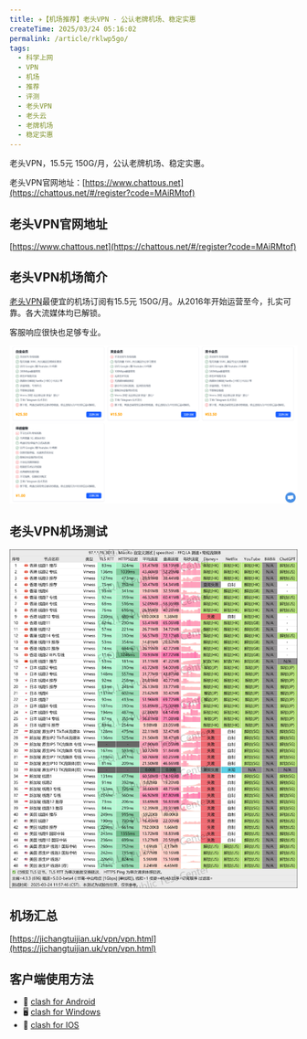 ```yaml
---
title: ✈️【机场推荐】老头VPN - 公认老牌机场、稳定实惠
createTime: 2025/03/24 05:16:02
permalink: /article/rklwp5go/
tags:
  - 科学上网
  - VPN
  - 机场
  - 推荐
  - 评测
  - 老头VPN
  - 老头云
  - 老牌机场
  - 稳定实惠
---
```


老头VPN，15.5元 150G/月，公认老牌机场、稳定实惠。

老头VPN官网地址：[https://www.chattous.net](https://chattous.net/#/register?code=MAiRMtof)

<!-- more -->

## 老头VPN官网地址

[https://www.chattous.net](https://chattous.net/#/register?code=MAiRMtof)

## 老头VPN机场简介

[老头VPN](https://chattous.net/#/register?code=MAiRMtof)最便宜的机场订阅有15.5元 150G/月。从2016年开始运营至今，扎实可靠。各大流媒体均已解锁。

客服响应很快也足够专业。

![老头VPN机场简介](images/机场推荐老头vpn/image.png)

## 老头VPN机场测试

![老头VPN机场简介](images/机场推荐老头vpn/image-1.png)

## 机场汇总

[https://jichangtuijian.uk/vpn/vpn.html](https://jichangtuijian.uk/vpn/vpn.html)

## 客户端使用方法

- 📱 [clash for Android](https://jichangtuijian.uk/article/clashforAndroid.html)
- 🖥 [clash for Windows](https://jichangtuijian.uk/article/clash.html)
- 🍎 [clash for IOS](https://jichangtuijian.uk/article/Shadowrocket.html)
